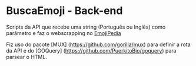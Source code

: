 # BuscaEmoji - Back-end

Scripts da API que recebe uma string (Português ou Inglês) como parâmetro e faz o webscrapping no [EmojiPedia](https://emojipedia.org/) 

Fiz uso do pacote [MUX] (https://github.com/gorilla/mux) para definir a rota da API e do [GOQuery] (https://github.com/PuerkitoBio/goquery) para parsear o HTML.
